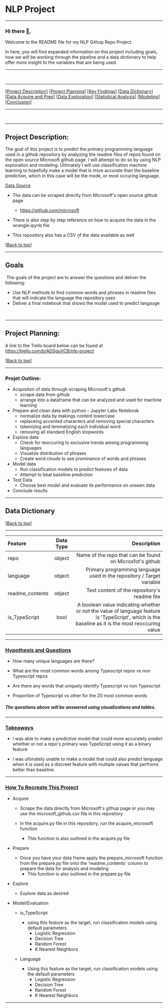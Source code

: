 # NLP Project



------------

<h3> <a name="top"></a> Hi there 👋,</h3>

Welcome to the README file for my NLP Githup Repo Project.

In here, you will find expanded information on this project including goals, how we will be working through the pipeline and a data dictionary to help offer more insight to the variables that are being used.

------------

​
***
[[Project Description](#project_description)]
[[Project Planning](#planning)]
[[Key Findings](#findings)]
[[Data Dictionary](#dictionary)]
[[Data Acquire and Prep](#wrangle)]
[[Data Exploration](#explore)]
[[Statistical Analysis](#stats)]
[[Modeling](#model)]
[[Conclusion](#conclusion)]
___
​
​

------
## <a name="project_description"></a>Project Description:


The goal of this project is to predict the primary programming language used in a github repository by analyzing the readme files of repos found on the open source Microsoft github page. I will attempt to do so by using NLP exploration and modeling. Ultimately I will use classification machine learning to hopefully make a model that is more accurate than the baseline prediction, which in this case will be the mode, or most occuring language.

<u>Data Source</u>

* The data can be scraped directly from Microsoft's open source github page
    * https://github.com/microsoft
    
* There is also step by step reference on how to acquire the data in the wrangle.ipynb file

* This repository also has a CSV of the data available as well


[[Back to top](#top)]
​

------------
## Goals
​
The goals of the project are to answer the questions and deliver the following:
​
- Use NLP methods to find common words and phrases in readme files that will indicate the language the repository uses
- Deliver a final notebook that shows the model used to predict langauge 

​
***
## <a name="planning"></a>Project Planning: 



A link to the Trello board below can be found at https://trello.com/b/ADSguVCB/nlp-project



[[Back to top](#top)]
​

----------
### Projet Outline:
- Acquisiton of data through scraping Microsoft's github
    - scrape data from github
    - arrange into a dataframe that can be analyzed and used for machine learning
- Prepare and clean data with python - Jupyter Labs Notebook
    - normalize data by makings content lowercase
    - replaceing accented characters and removing special characters
    - tokenizing and lemmatizing each individual word
    - removing all standard English stopwords
- Explore data
    - Check for reoccuring to exclusive trends among programming languages
    - Visualize distribution of phrases
    - Create word clouds to see prominance of words and phrases
- Model data 
    - Run classification models to predict features of data
    - Attempt to beat baseline prediction
- Test Data
    - Choose best model and evaluate its performance on unseen data
- Conclude results
 
----------- 


## <a name="dictionary"></a>Data Dictionary  
[[Back to top](#top)]

---
|   Feature      |  Data Type   | Description    |
| :------------- | :----------: | -----------: |
|  repo | object  | Name of the repo that can be found on Microsfot's github    |
| language    | object| Primary programming language used in the repository / Target variable|
| readme_contents  | object | Text content of the repository's readme file|
| is_TypeScript | bool | A boolean value indicating whether or not the value of language feature is 'TypeScript', which is the baseline as it is the most reoccuring value|


-------------------
  <h3><u>Hypothesis and Questions</u></h3>

- How many unique languages are there?

- What are the most common words among Typescript repos vs non Typescript repos

- Are there any words that uniquely identify Typescript vs non Typescript

- Proportion of Typescript vs other for the 20 most common words


<h5> The questions above will be answered using visualizations and tables.</h5>


-------------------
  <h3><u>Takeaways</u></h3>
 
- I was able to make a predictive model that could more accurately predict whether or not a repo's primary was TypeScript using it as a binary feature

- I was ultimately unable to make a model that could also predict language when it is used as a discreet feature with multiple values that perfroms better than baseline.

--------------------
 <h3><u>How To Recreate This Project</u></h3>
 
- Acquire
     - Scrape the data directly from Microsoft's githup page or you may use the microsoft_github.csv file in this repository
     
     - In the acquire.py file in this repository, run the acquire_microsoft function
         - This function is also outlined in the acquire.py file
         
         
- Prepare
    - Once you have your data frame apply the prepare_microsoft function from the prepare.py file onto the 'readme_contents' column to prepare the data for analysis and modeling
        - This function is also outlined in the prepare.py file
    
    
- Explore
    - Explore data as desired
    

- Model/Evaluation
    - is_TypeScript
        - using this feature as the target, run classification models using default parameters
            - Logistic Regression
            - Decision Tree
            - Random Forest
            - K Nearest Neighbors
            
    - Language
        - Using this feature as the target, run classification models using the default parameters
            - Logistic Regression
            - Decision Tree
            - Random Forest
            - K Nearest Neighbors
--------------------


